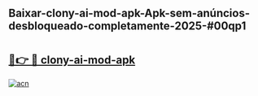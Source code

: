 ## Baixar-clony-ai-mod-apk-Apk-sem-anúncios-desbloqueado-completamente-2025-#00qp1

# <h2><a href="https://ainizakaria.my?title=clony-ai-mod-apk&ref=20M">🔗👉 🔴 clony-ai-mod-apk</a></h2>

[![acn](https://github.com/user-attachments/assets/0f9c940e-d8b0-45ae-aac7-cd30a18b3e1c)](https://ainizakaria.my?title=clony-ai-mod-apk&ref=20M)

